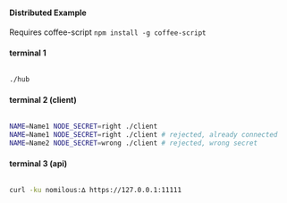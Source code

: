 #### Distributed Example

Requires coffee-script `npm install -g coffee-script`

#### terminal 1

```bash

./hub


```

#### terminal 2 (client)

```bash

NAME=Name1 NODE_SECRET=right ./client
NAME=Name1 NODE_SECRET=right ./client # rejected, already connected
NAME=Name2 NODE_SECRET=wrong ./client # rejected, wrong secret

```


#### terminal 3 (api)

```bash

curl -ku nomilous:∆ https://127.0.0.1:11111

```
